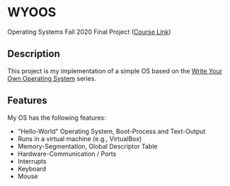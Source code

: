 # WYOOS
Operating Systems Fall 2020 Final Project ([Course Link](https://os-course.github.io/fall20/))

## Description

This project is my implementation of a simple OS based on the [Write Your Own Operating System](http://wyoos.org/) series.

## Features

My OS has the following features:
- "Hello-World" Operating System, Boot-Process and Text-Output
- Runs in a virtual machine (e.g., VirtualBox)
- Memory-Segmentation, Global Descriptor Table
- Hardware-Communication / Ports
- Interrupts
- Keyboard
- Mouse
